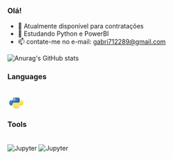 ### Olá! 
- 🔭 Atualmente disponível para contratações
- 🌱 Estudando Python e PowerBI
- 📫 contate-me no e-mail: gabri712289@gmail.com


![Anurag's GitHub stats](https://github-readme-stats.vercel.app/api?username=Gabriel-RCZ&show_icons=true&theme=dark)

### Languages
<div style="display: inline_block"><br> 
  <img align="center" alt="Rafa-Python" height="30" width="40" src="https://raw.githubusercontent.com/devicons/devicon/master/icons/python/python-original.svg">
</div>

### Tools
<div style="display: inline_block"><br> 
  <img align="center" alt="Jupyter" height="30" width="40" src="https://cdn.jsdelivr.net/gh/devicons/devicon/icons/jupyter/jupyter-original-wordmark.svg" />
  <img align="center" alt="Jupyter" height="30" width="40"  src="https://cdn.jsdelivr.net/gh/devicons/devicon/icons/canva/canva-original.svg" />
</div>
  

